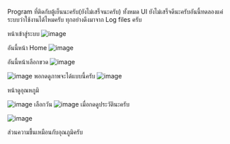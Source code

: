 Program ที่ติดกับตู้เย็นนะครับ(ยังไม่เสร็จนะครับ) ทั้งหมด UI ยังไม่เสร็จดีนะครับอันนี้ทดลองแค่ระบบว่าใช้งานได้ไหมครับ ทุกอย่างดึงมาจาก Log files ครับ

หน้าเข้าสู่ระบบ 
![image](https://user-images.githubusercontent.com/88641499/128668589-68eb4557-8e60-4da5-91ad-2abae0c5e503.png)


อันนี้หน้า Home
![image](https://user-images.githubusercontent.com/88641499/128668646-22d8efbb-05e4-41de-8bd8-fdb8fcbdd852.png)


อันนี้หน้าเลือกขวด
![image](https://user-images.githubusercontent.com/88641499/128668669-7ba5dff9-727f-4a55-a34b-2c3922ce1e26.png)

![image](https://user-images.githubusercontent.com/88641499/128668702-c5ff0511-5c36-4823-8928-688bc48a7993.png)
พอกดดูภาพจะได้แบบนี้ครับ
![image](https://user-images.githubusercontent.com/88641499/128668727-33780b15-853d-483d-bfda-c1630a4c948e.png)



หน้าดูอุณหภูมิ

![image](https://user-images.githubusercontent.com/88641499/128668772-3e291a77-fb5c-4a87-a3d1-88d611407329.png)
เลือกวัน
![image](https://user-images.githubusercontent.com/88641499/128668790-516bdaa5-a322-44fe-8d4f-13a6c1f7fca5.png)
เมื่อกดดูประวัตินะครับ

![image](https://user-images.githubusercontent.com/88641499/128668824-317f794c-f4a6-4c43-a495-76f200e941a2.png)


ส่วนความชื้นเหมือนกับอุณภูมิครับ
